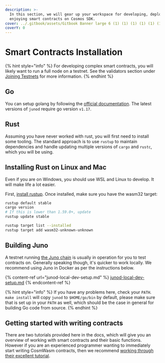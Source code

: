 ```yaml
---
description: >-
  In this section, we will gear up your workspace for developing, deploying and
  enjoying smart contracts on Cosmos SDK.
cover: ../.gitbook/assets/Gitbook Banner large 6 (1) (1) (1) (1) (1) (10) (7).png
coverY: 0
---
```


# Smart Contracts Installation

{% hint style="info" %}
For developing complex smart contracts, you will likely want to run a full node on a testnet. See the validators section under [Joining Testnets](../validators/joining-the-testnets.md) for more information.
{% endhint %}

## Go

You can setup golang by following the [official documentation](https://github.com/golang/go/wiki#working-with-go). The latest versions of `junod` require go version `v1.17`.

## Rust

Assuming you have never worked with rust, you will first need to install some tooling. The standard approach is to use `rustup` to maintain dependencies and handle updating multiple versions of `cargo` and `rustc`, which you will be using.

## Installing Rust on Linux and Mac

Even if you are on Windows, you should use WSL and Linux to develop. It will make life a lot easier.

First, [install rustup](https://rustup.rs/). Once installed, make sure you have the wasm32 target:

```bash
rustup default stable
cargo version
# If this is lower than 1.59.0+, update
rustup update stable

rustup target list --installed
rustup target add wasm32-unknown-unknown
```

## Building Juno

A testnet running [the Juno chain](https://github.com/CosmosContracts/Juno) is usually in operation for you to test contracts on. Generally speaking though, it's quicker to work locally. We recommend using Juno in Docker as per the instructions below.

{% content-ref url="junod-local-dev-setup.md" %}
[junod-local-dev-setup.md](junod-local-dev-setup.md)
{% endcontent-ref %}

{% hint style="info" %}
If you have any problems here, check your `PATH`. `make install` will copy `junod` to `$HOME/go/bin` by default, please make sure that is set up in your `PATH` as well, which should be the case in general for building Go code from source.
{% endhint %}

## Getting started with writing contracts

There are two tutorials provided here in the docs, which will give you an overview of working with smart contracts and their basic functions. However if you are an experienced programmer wanting to immediately start writing CosmWasm contracts, then we recommend [working through their excellent tutorial](https://docs.cosmwasm.com/dev-academy/develop-smart-contract/intro).
